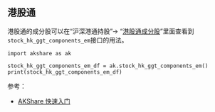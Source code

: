 ## 港股通

港股通的成分股可以在“沪深港通持股”-> “[港股通成分股](https://akshare.akfamily.xyz/data/stock/stock.html#id61)”里面查看到`stock_hk_ggt_components_em`接口的用法。

```
import akshare as ak

stock_hk_ggt_components_em_df = ak.stock_hk_ggt_components_em()
print(stock_hk_ggt_components_em_df)
```

 参考：

 - [AKShare 快速入门](https://www.akshare.xyz/tutorial.html#akshare)